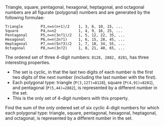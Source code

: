 Triangle, square, pentagonal, hexagonal, heptagonal, and octagonal numbers 
are all figurate (polygonal) numbers and are generated by the following formulae:

~~~
Triangle        P3,n=n(n+1)/2    1, 3, 6, 10, 15, ...
Square          P4,n=n2          1, 4, 9, 16, 25, ...
Pentagonal      P5,n=n(3n?1)/2   1, 5, 12, 22, 35, ...
Hexagonal       P6,n=n(2n?1)     1, 6, 15, 28, 45, ...
Heptagonal      P7,n=n(5n?3)/2   1, 7, 18, 34, 55, ...
Octagonal       P8,n=n(3n?2)     1, 8, 21, 40, 65, ...
~~~

The ordered set of three 4-digit numbers: `8128, 2882, 8281`, has three interesting properties.

 - The set is cyclic, in that the last two digits of each number is the first two digits of the next number (including the last number with the first).
 - Each polygonal type: triangle (`P(3,127)=8128`), square (`P(4,91)=8281`), and pentagonal (`P(5,44)=2882`), is represented by a different number in the set.
 - This is the only set of 4-digit numbers with this property.

Find the sum of the only ordered set of six cyclic 4-digit numbers for which each polygonal type: 
triangle, square, pentagonal, hexagonal, heptagonal, and octagonal, 
is represented by a different number in the set.
